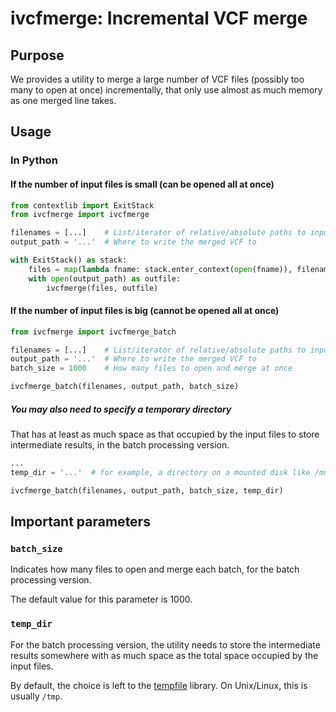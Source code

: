 # ivcfmerge: Incremental VCF merge

## Purpose

We provides a utility to merge a large number of VCF files (possibly too many to open at once) incrementally, that only
use almost as much memory as one merged line takes.

## Usage

### In Python

#### If the number of input files is small (can be opened all at once)

```python
from contextlib import ExitStack
from ivcfmerge import ivcfmerge

filenames = [...]    # List/iterator of relative/absolute paths to input files
output_path = '...'  # Where to write the merged VCF to

with ExitStack() as stack:
    files = map(lambda fname: stack.enter_context(open(fname)), filenames)
    with open(output_path) as outfile:
        ivcfmerge(files, outfile)
```

#### If the number of input files is big (cannot be opened all at once)

```python
from ivcfmerge import ivcfmerge_batch

filenames = [...]    # List/iterator of relative/absolute paths to input files
output_path = '...'  # Where to write the merged VCF to
batch_size = 1000    # How many files to open and merge at once

ivcfmerge_batch(filenames, output_path, batch_size)
```

##### You may also need to specify a temporary directory

That has at least as much space as that occupied by the input files to store intermediate results, in the batch processing
version.

```python
...
temp_dir = '...'  # for example, a directory on a mounted disk like /mnt/big_disk/tmp or /media/big_disk/tmp

ivcfmerge_batch(filenames, output_path, batch_size, temp_dir)
```

## Important parameters
 
### `batch_size`

Indicates how many files to open and merge each batch, for the batch processing version.

The default value for this parameter is 1000.

### `temp_dir`

For the batch processing version, the utility needs to store the intermediate results somewhere with as much space as
the total space occupied by the input files.

By default, the choice is left to the [tempfile](https://docs.python.org/3/library/tempfile.html#tempfile.mkstemp)
library. On Unix/Linux, this is usually `/tmp`.
